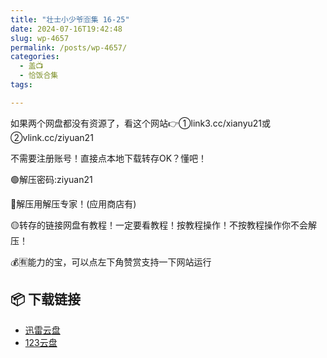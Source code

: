 ```yaml
---
title: "壮士小少爷🈴集 16-25"
date: 2024-07-16T19:42:48
slug: wp-4657
permalink: /posts/wp-4657/
categories:
  - 盖📺
  - 恰饭合集
tags:

---
```


如果两个网盘都没有资源了，看这个网站👉①link3.cc/xianyu21或②vlink.cc/ziyuan21

不需要注册账号！直接点本地下载转存OK？懂吧！

🟢解压密码:ziyuan21

🔵解压用解压专家！(应用商店有)

🟡转存的链接网盘有教程！一定要看教程！按教程操作！不按教程操作你不会解压！

💰🈶能力的宝，可以点左下角赞赏支持一下网站运行

## 📦 下载链接
- [迅雷云盘](https://blziyuan21.com/pay-download/4657?key=9d31b2fb42&down_id=0)
- [123云盘](https://blziyuan21.com/pay-download/4657?key=9d31b2fb42&down_id=1)


